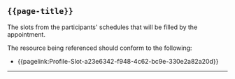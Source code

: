 ## <code>{{page-title}}</code>
	
The slots from the participants' schedules that will be filled by the appointment.

The resource being referenced should conform to the following:
- {{pagelink:Profile-Slot-a23e6342-f948-4c62-bc9e-330e2a82a20d}}

---
